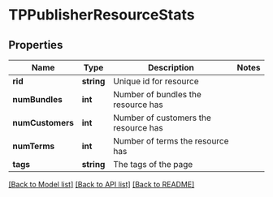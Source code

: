 # TPPublisherResourceStats

## Properties
Name | Type | Description | Notes
------------ | ------------- | ------------- | -------------
**rid** | **string** | Unique id for resource | 
**numBundles** | **int** | Number of bundles the resource has | 
**numCustomers** | **int** | Number of customers the resource has | 
**numTerms** | **int** | Number of terms the resource has | 
**tags** | **string** | The tags of the page | 

[[Back to Model list]](../README.md#documentation-for-models) [[Back to API list]](../README.md#documentation-for-api-endpoints) [[Back to README]](../README.md)


